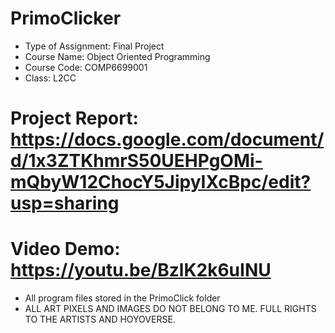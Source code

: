 # PrimoClicker
- Type of Assignment: Final Project
- Course Name: Object Oriented Programming
- Course Code: COMP6699001 
- Class: L2CC

# Project Report: https://docs.google.com/document/d/1x3ZTKhmrS50UEHPgOMi-mQbyW12ChocY5JipyIXcBpc/edit?usp=sharing
# Video Demo: https://youtu.be/BzlK2k6uINU
- All program files stored in the PrimoClick folder
- ALL ART PIXELS AND IMAGES DO NOT BELONG TO ME. FULL RIGHTS TO THE ARTISTS AND HOYOVERSE.
